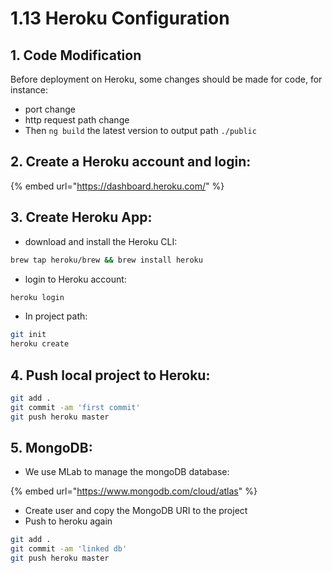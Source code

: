 # 1.13 Heroku Configuration

## 1. Code Modification

Before deployment on Heroku, some changes should be made for code, for instance:

* port change
* http request path change
* Then `ng build` the latest version to output path `./public`

## 2. Create a Heroku account and login:

{% embed url="https://dashboard.heroku.com/" %}

## 3. Create Heroku App:

* download and install the Heroku CLI:

```bash
brew tap heroku/brew && brew install heroku
```

* login to Heroku account:

```bash
heroku login
```

* In project path:

```bash
git init
heroku create
```

## 4. Push local project to Heroku:

```bash
git add .
git commit -am 'first commit'
git push heroku master 
```

## 5. MongoDB:

* We use MLab to manage the mongoDB database:

{% embed url="https://www.mongodb.com/cloud/atlas" %}

* Create user and copy the MongoDB URI to the project
* Push to heroku again

```bash
git add .
git commit -am 'linked db'
git push heroku master
```

